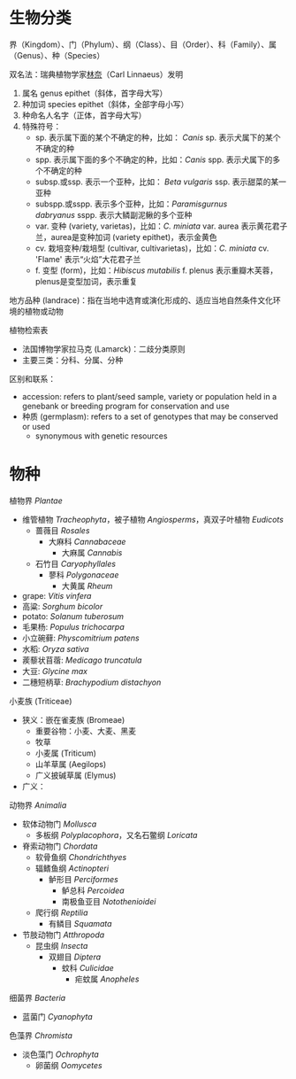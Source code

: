# 生物分类

界（Kingdom）、门（Phylum）、纲（Class）、目（Order）、科（Family）、属（Genus）、种（Species）

双名法：瑞典植物学家[林奈](https://www.zhihu.com/search?q=%E6%9E%97%E5%A5%88&search_source=Entity&hybrid_search_source=Entity&hybrid_search_extra=%7B%22sourceType%22%3A%22answer%22%2C%22sourceId%22%3A30890345%7D)（Carl Linnaeus）发明
1. 属名 genus epithet（斜体，首字母大写）
2. 种加词 species epithet（斜体，全部字母小写）
3. 种命名人名字（正体，首字母大写）
4. 特殊符号：
	 - sp. 表示属下面的某个不确定的种，比如： _Canis_ sp. 表示犬属下的某个不确定的种
	 - spp. 表示属下面的多个不确定的种，比如：_Canis_ spp. 表示犬属下的多个不确定的种
	 - subsp.或ssp. 表示一个亚种，比如： _Beta vulgaris_ ssp. 表示甜菜的某一亚种
	 - subspp.或sspp. 表示多个亚种，比如：_Paramisgurnus dabryanus_ sspp. 表示大鳞副泥鳅的多个亚种
	 - var. 变种 (variety, varietas)，比如：*C. miniata* var. aurea 表示黄花君子兰，aurea是变种加词 (variety epithet)，表示金黄色
	 - cv. 栽培变种/栽培型 (cultivar, cultivarietas)，比如：*C. miniata* cv. 'Flame' 表示“火焰”大花君子兰
	 - f. 变型 (form)，比如：*Hibiscus mutabilis* f. plenus 表示重瓣木芙蓉，plenus是变型加词，表示重复

地方品种 (landrace)：指在当地中选育或演化形成的、适应当地自然条件文化环境的植物或动物

植物检索表
- 法国博物学家拉马克 (Lamarck)：二歧分类原则
- 主要三类：分科、分属、分种

区别和联系：
- accession: refers to plant/seed sample, variety or population held in a genebank or breeding program for conservation and use
- 种质 (germplasm): refers to a set of genotypes that may be conserved or used
	- synonymous with genetic resources

# 物种

植物界 *Plantae*
- 维管植物 *Tracheophyta*，被子植物 *Angiosperms*，真双子叶植物 *Eudicots*
	- 蔷薇目 *Rosales*
		- 大麻科 *Cannabaceae*
			- 大麻属 *Cannabis*
	- 石竹目 *Caryophyllales*
		- 蓼科 *Polygonaceae*
			- 大黄属 *Rheum*
- grape: *Vitis vinfera*
- 高粱: *Sorghum bicolor*
- potato: *Solanum tuberosum*
- 毛果杨: *Populus trichocarpa*
- 小立碗藓: *Physcomitrium patens*
- 水稻: *Oryza sativa*
- 蒺藜状苜蓿: *Medicago truncatula*
- 大豆: *Glycine max*
- 二穗短柄草: *Brachypodium distachyon*

小麦族 (Triticeae)
- 狭义：嵌在雀麦族 (Bromeae)
	- 重要谷物：小麦、大麦、黑麦
	- 牧草
	- 小麦属 (Triticum) 
	- 山羊草属 (Aegilops)
	- 广义披碱草属 (Elymus)
- 广义：

动物界 *Animalia*
- 软体动物门 *Mollusca*
	- 多板纲 *Polyplacophora*，又名石鳖纲 *Loricata*
- 脊索动物门 *Chordata*
	- 软骨鱼纲 *Chondrichthyes*
	- 辐鳍鱼纲 *Actinopteri*
		- 鲈形目 *Perciformes*
			- 鲈总科 *Percoidea*
			- 南极鱼亚目 *Notothenioidei*
	- 爬行纲 *Reptilia*
		- 有鳞目 *Squamata*
- 节肢动物门 *Atthropoda*
	- 昆虫纲 *Insecta*
		- 双翅目 *Diptera*
			- 蚊科 *Culicidae*
				- 疟蚊属 *Anopheles*

细菌界 *Bacteria*
- 蓝菌门 *Cyanophyta*

色藻界 *Chromista*
- 淡色藻门 *Ochrophyta*
	- 卵菌纲 *Oomycetes*
